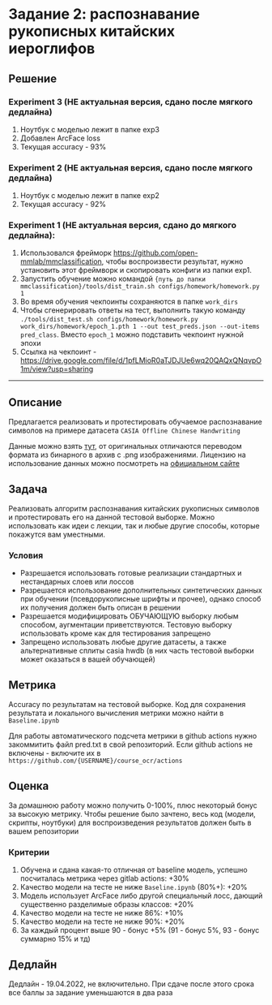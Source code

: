 # Задание 2: распознавание рукописных китайских иероглифов

## Решение

###  Experiment 3 (НЕ актуальная версия, сдано после мягкого дедлайна) 


1. Ноутбук с моделью лежит в папке exp3
2. Добавлен ArcFace loss
3. Текущая accuracy - 93%



###  Experiment 2 (НЕ актуальная версия, сдано после мягкого дедлайна) 
1. Ноутбук с моделью лежит в папке exp2
2. Текущая accuracy - 92%


###  Experiment 1 (НЕ актуальная версия, сдано до мягкого дедлайна):
1. Использовался фрейморк https://github.com/open-mmlab/mmclassification, чтобы воспроизвести результат, нужно установить этот фреймворк и скопировать конфиги из папки exp1. 
2. Запустить обучение можно командой `{путь до папки mmclassification}/tools/dist_train.sh configs/homework/homework.py 1`
3. Во время обучения чекпоинты сохраняются в папке `work_dirs`
4. Чтобы сгенерировать ответы на тест, выполнить такую команду  `./tools/dist_test.sh configs/homework/homework.py work_dirs/homework/epoch_1.pth 1 --out test_preds.json --out-items pred_class`. Вместо `epoch_1` можно подставить чекпоинт нужной эпохи
5. Ссылка на чекпоинт - https://drive.google.com/file/d/1pfLMioR0aTJDJUe6wq20QAQxQNqvpO1m/view?usp=sharing
------------------------------------------------------------------------

## Описание

Предлагается реализовать и протестировать обучаемое распознавание символов на примере датасета `CASIA Offline Chinese Handwriting`

Данные можно взять [тут](https://drive.google.com/drive/folders/13hx2EY658ebmyOvkmfBPTcyNNeUZfIQt?usp=sharing), от оригинальных отличаются переводом формата из бинарного в архив с .png изображениями. Лицензию на использование данных можно посмотреть на [официальном сайте](http://www.nlpr.ia.ac.cn/databases/handwriting/Application_form.html)

## Задача

Реализовать алгоритм распознавания китайских рукописных символов и протестировать его на данной тестовой выборке. Можно использовать как идеи с лекции, так и любые другие способы, которые покажутся вам уместными.

### Условия

- Разрешается использовать готовые реализации стандартных и нестандарных слоев или лоссов
- Разрешается использование дополнительных синтетических данных при обучении (псевдорукописные шрифты и прочее), однако способ их получения должен быть описан в решении
- Разрешается модифицировать ОБУЧАЮЩУЮ выборку любым способом, аугментации приветствуются. Тестовую выборку использовать кроме как для тестирования запрещено
- Запрещено использовать любые другие датасеты, а также альтернативные сплиты casia hwdb (в них часть тестовой выборки может оказаться в вашей обучающей)

## Метрика

Accuracy по результатам на тестовой выборке. Код для сохранения результата и локального вычисления метрики можно найти в `Baseline.ipynb`

Для работы автоматического подсчета метрики в github actions нужно закоммитить файл pred.txt в свой репозиторий. Если github actions не включены - включите их в `https://github.com/{USERNAME}/course_ocr/actions`

## Оценка

За домашнюю работу можно получить 0-100%, плюс некоторый бонус за высокую метрику. Чтобы решение было зачтено, весь код (модели, скрипты, ноутбуки) для воспроизведения результатов должен быть в вашем репозитории

### Критерии

1. Обучена и сдана какая-то отличная от baseline модель, успешно посчиталась метрика через gitlab actions: +30%
2. Качество модели на тесте не ниже `Baseline.ipynb` (80%+): +20%
3. Модель использует ArcFace либо другой специальный лосс, дающий существенно разделимые образы классов: +20%
4. Качество модели на тесте не ниже 86%: +10%
5. Качество модели на тесте не ниже 90%: +20%
6. За каждый процент выше 90 - бонус +5% (91 - бонус 5%, 93 - бонус суммарно 15% и тд)

## Дедлайн

Дедлайн - 19.04.2022, не включительно. При сдаче после этого срока все баллы за задание уменьшаются в два раза
